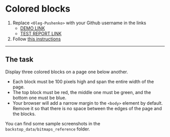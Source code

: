 # Colored blocks
1. Replace `<Oleg-Pushenko>` with your Github username in the links
    - [DEMO LINK](https://Oleg-Pushenko.github.io/layout_colored-blocks/)
    - [TEST REPORT LINK](https://Oleg-Pushenko.github.io/layout_colored-blocks/report/html_report/)
2. Follow [this instructions](https://mate-academy.github.io/layout_task-guideline/)
___

## The task
Display three colored blocks on a page one below another.

- Each block must be 100 pixels high and span the entire width of the page.
- The top block must be red, the middle one must be green, and the bottom one must be blue.
- Your browser will add a narrow margin to the `<body>` element by default. Remove it so that there is no space between the edges of the page and the blocks.

You can find some sample screenshots in the `backstop_data/bitmaps_reference` folder.
